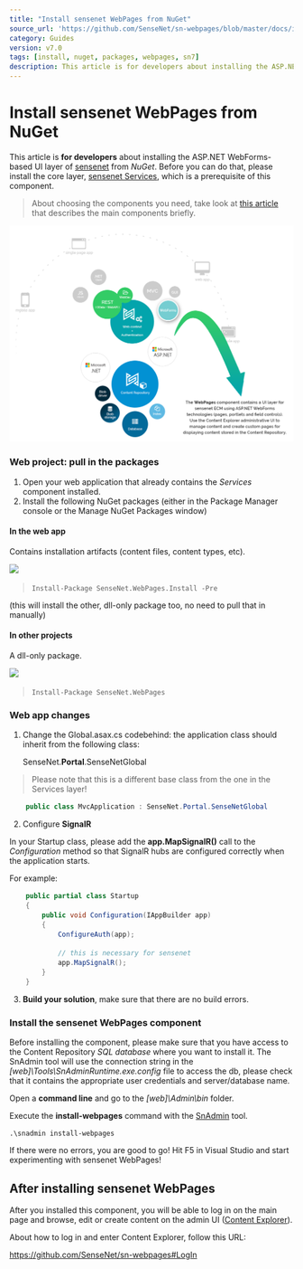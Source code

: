 ```yaml
---
title: "Install sensenet WebPages from NuGet"
source_url: 'https://github.com/SenseNet/sn-webpages/blob/master/docs/install-webpages-from-nuget.md'
category: Guides
version: v7.0
tags: [install, nuget, packages, webpages, sn7]
description: This article is for developers about installing the ASP.NET WebForms-based UI layer of sensenet from NuGet. Before you can do that, please install the core layer, sensenet Services, which is a prerequisite of this component.
---
```


# Install sensenet WebPages from NuGet
This article is **for developers** about installing the ASP.NET WebForms-based UI layer of [sensenet](https://github.com/SenseNet) from *NuGet*. Before you can do that, please install the core layer, [sensenet Services](/docs/install-sn-from-nuget), which is a prerequisite of this component.

>About choosing the components you need, take look at [this article](/docs/sensenet-components) that describes the main components briefly.

![sensenet WebPages](https://github.com/SenseNet/sn-resources/raw/master/images/sn-components/sn-components_webforms.png "sensenet WebPages")


### Web project: pull in the packages

1. Open your web application that already contains the *Services* component installed.
2. Install the following NuGet packages (either in the Package Manager console or the Manage NuGet Packages window)

#### In the web app
Contains installation artifacts (content files, content types, etc).

<div style="text-align: left">
<a href="https://www.nuget.org/packages/SenseNet.WebPages.Install"><img src="https://img.shields.io/nuget/v/SenseNet.WebPages.Install.svg" /></a>
</div>

> `Install-Package SenseNet.WebPages.Install -Pre`

(this will install the other, dll-only package too, no need to pull that in manually)

#### In other projects
A dll-only package.

<div style="text-align: left">
<a href="https://www.nuget.org/packages/SenseNet.WebPages"><img src="https://img.shields.io/nuget/v/SenseNet.WebPages.svg" /></a>
</div>

> `Install-Package SenseNet.WebPages`

### Web app changes
1. Change the Global.asax.cs codebehind: the application class should inherit from the following class: 

   SenseNet.**Portal**.SenseNetGlobal

>Please note that this is a different base class from the one in the Services layer!      

````csharp
    public class MvcApplication : SenseNet.Portal.SenseNetGlobal    
````

2. Configure **SignalR**

In your Startup class, please add the **app.MapSignalR()** call to the *Configuration* method so that SignalR hubs are configured correctly when the application starts.

For example:

```csharp
    public partial class Startup
    {
        public void Configuration(IAppBuilder app)
        {
            ConfigureAuth(app);

            // this is necessary for sensenet
            app.MapSignalR();
        }
    }
```

3. **Build your solution**, make sure that there are no build errors.

### Install the sensenet WebPages component
Before installing the component, please make sure that you have access to the Content Repository *SQL database* where you want to install it. The SnAdmin tool will use the connection string in the *[web]\Tools\SnAdminRuntime.exe.config* file to access the db, please check that it contains the appropriate user credentials and server/database name.

Open a **command line** and go to the *[web]\Admin\bin* folder.

Execute the **install-webpages** command with the [SnAdmin](https://github.com/SenseNet/sn-admin) tool.

````text
.\snadmin install-webpages
````

If there were no errors, you are good to go! Hit F5 in Visual Studio and start experimenting with sensenet WebPages!

## After installing sensenet WebPages
After you installed this component, you will be able to log in on the main page and browse, edit or create content on the admin UI ([Content Explorer](http://wiki.sensenet.com/Content_Explorer)).

About how to log in and enter Content Explorer, follow this URL:

https://github.com/SenseNet/sn-webpages#LogIn
